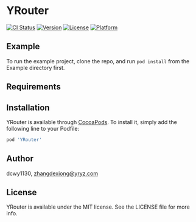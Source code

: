 # YRouter

[![CI Status](https://img.shields.io/travis/dcwy1130/YRouter.svg?style=flat)](https://travis-ci.org/dcwy1130/YRouter)
[![Version](https://img.shields.io/cocoapods/v/YRouter.svg?style=flat)](https://cocoapods.org/pods/YRouter)
[![License](https://img.shields.io/cocoapods/l/YRouter.svg?style=flat)](https://cocoapods.org/pods/YRouter)
[![Platform](https://img.shields.io/cocoapods/p/YRouter.svg?style=flat)](https://cocoapods.org/pods/YRouter)

## Example

To run the example project, clone the repo, and run `pod install` from the Example directory first.

## Requirements

## Installation

YRouter is available through [CocoaPods](https://cocoapods.org). To install
it, simply add the following line to your Podfile:

```ruby
pod 'YRouter'
```

## Author

dcwy1130, zhangdexiong@yryz.com

## License

YRouter is available under the MIT license. See the LICENSE file for more info.
